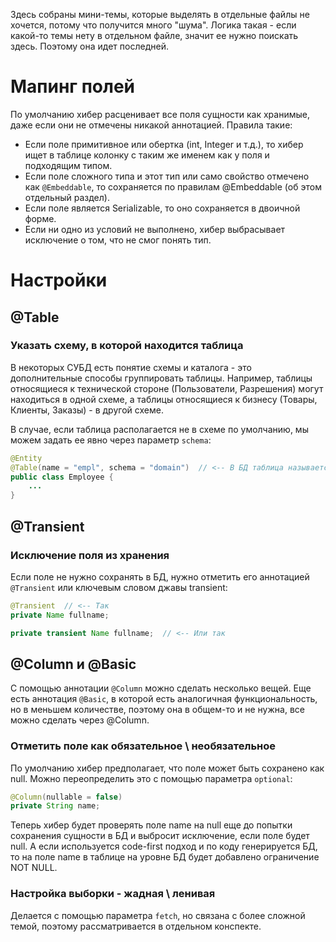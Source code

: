 Здесь собраны мини-темы, которые выделять в отдельные файлы не хочется, потому что получится много "шума". Логика такая - если какой-то темы нету в отдельном файле, значит ее нужно поискать здесь. Поэтому она идет последней.

# Мапинг полей

По умолчанию хибер расценивает все поля сущности как хранимые, даже если они не отмечены никакой аннотацией. Правила такие:

* Если поле примитивное или обертка (int, Integer и т.д.), то хибер ищет в таблице колонку с таким же именем как у поля и подходящим типом.
* Если поле сложного типа и этот тип или само свойство отмечено как `@Embeddable`, то сохраняется по правилам @Embeddable (об этом отдельный раздел).
* Если поле является Serializable, то оно сохраняется в двоичной форме.
* Если ни одно из условий не выполнено, хибер выбрасывает исключение о том, что не смог понять тип.



# Настройки

## @Table

### Указать схему, в которой находится таблица

В некоторых СУБД есть понятие схемы и каталога - это дополнительные способы группировать таблицы. Например, таблицы относящиеся к технической стороне (Пользователи, Разрешения) могут находиться в одной схеме, а таблицы относящиеся к бизнесу (Товары, Клиенты, Заказы) - в другой схеме.

В случае, если таблица располагается не в схеме по умолчанию, мы можем задать ее явно через параметр `schema`:

```java
@Entity
@Table(name = "empl", schema = "domain")  // <-- В БД таблица называется empl и находится в схеме domain
public class Employee {
    ...
}
```



## @Transient

### Исключение поля из хранения

Если поле не нужно сохранять в БД, нужно отметить его аннотацией `@Transient` или ключевым словом джавы transient:

```java
@Transient  // <-- Так
private Name fullname;

private transient Name fullname;  // <-- Или так
```

## @Column и @Basic

С помощью аннотации `@Column` можно сделать несколько вещей. Еще есть аннотация `@Basic`, в которой есть аналогичная функциональность, но в меньшем количестве, поэтому она в общем-то и не нужна, все можно сделать через @Column.

### Отметить поле как обязательное \ необязательное

По умолчанию хибер предполагает, что поле может быть сохранено как null. Можно переопределить это с помощью параметра `optional`:

```java
@Column(nullable = false)
private String name;
```

Теперь хибер будет проверять поле name на null еще до попытки сохранения сущности в БД и выбросит исключение, если поле будет null. А если используется code-first подход и по коду генерируется БД, то на поле name в таблице на уровне БД будет добавлено ограничение NOT NULL.

### Настройка выборки - жадная \ ленивая

Делается с помощью параметра `fetch`, но связана с более сложной темой, поэтому рассматривается в отдельном конспекте.



